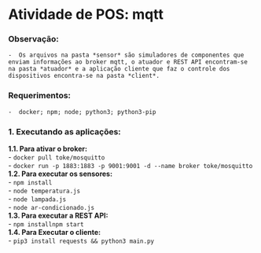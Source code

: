 # Atividade de POS: mqtt

### Observação: 
    -  Os arquivos na pasta *sensor* são simuladores de componentes que enviam informações ao broker mqtt, o atuador e REST API encontram-se na pasta *atuador* e a aplicação cliente que faz o controle dos dispositivos encontra-se na pasta *client*.  

### Requerimentos: 
    -  docker; npm; node; python3; python3-pip 

### 1. Executando as aplicações:
**1.1. Para ativar o broker:**  
    - `docker pull toke/mosquitto`  
    - `docker run -p 1883:1883 -p 9001:9001 -d --name broker toke/mosquitto`   
**1.2. Para executar os sensores:**  
    - `npm install`  
    - `node temperatura.js`  
    - `node lampada.js`  
    - `node ar-condicionado.js`  
**1.3. Para executar a REST API:**  
    - `npm installnpm start`  
**1.4. Para Executar o cliente:**  
    -  `pip3 install requests && python3 main.py`  
 
